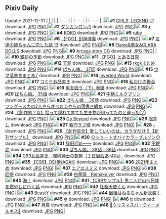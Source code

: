 ## Pixiv Daily
Update: 2021-12-31
|      |      |      |
| :----: | :----: | :----: |
|![](https://pixiv.microyu.workers.dev/c/240x480/img-master/img/2021/12/29/00/00/02/95096388_p0_master1200.jpg) **#1** [GIRLS` LEGEND U!](https://www.pixiv.net/artworks/95096388) download: [JPG](https://pixiv.microyu.workers.dev/img-original/img/2021/12/29/00/00/02/95096388_p0.jpg) [PNG](https://pixiv.microyu.workers.dev/img-original/img/2021/12/29/00/00/02/95096388_p0.png)|![](https://pixiv.microyu.workers.dev/c/240x480/img-master/img/2021/12/30/01/18/57/95122414_p0_master1200.jpg) **#2** [ダンガンロンパ](https://www.pixiv.net/artworks/95122414) download: [JPG](https://pixiv.microyu.workers.dev/img-original/img/2021/12/30/01/18/57/95122414_p0.jpg) [PNG](https://pixiv.microyu.workers.dev/img-original/img/2021/12/30/01/18/57/95122414_p0.png)|![](https://pixiv.microyu.workers.dev/c/240x480/img-master/img/2021/12/29/00/05/29/95096775_p0_master1200.jpg) **#3** [♦️](https://www.pixiv.net/artworks/95096775) download: [JPG](https://pixiv.microyu.workers.dev/img-original/img/2021/12/29/00/05/29/95096775_p0.jpg) [PNG](https://pixiv.microyu.workers.dev/img-original/img/2021/12/29/00/05/29/95096775_p0.png)|
|![](https://pixiv.microyu.workers.dev/c/240x480/img-master/img/2021/12/29/00/00/10/95096478_p0_master1200.jpg) **#4** [KOKO](https://www.pixiv.net/artworks/95096478) download: [JPG](https://pixiv.microyu.workers.dev/img-original/img/2021/12/29/00/00/10/95096478_p0.jpg) [PNG](https://pixiv.microyu.workers.dev/img-original/img/2021/12/29/00/00/10/95096478_p0.png)|![](https://pixiv.microyu.workers.dev/c/240x480/img-master/img/2021/12/29/13/55/15/95106972_p0_master1200.jpg) **#5** [ruby](https://www.pixiv.net/artworks/95106972) download: [JPG](https://pixiv.microyu.workers.dev/img-original/img/2021/12/29/13/55/15/95106972_p0.jpg) [PNG](https://pixiv.microyu.workers.dev/img-original/img/2021/12/29/13/55/15/95106972_p0.png)|![](https://pixiv.microyu.workers.dev/c/240x480/img-master/img/2021/12/30/00/01/47/95120459_p0_master1200.jpg) **#6** [【FGO】封神演義](https://www.pixiv.net/artworks/95120459) download: [JPG](https://pixiv.microyu.workers.dev/img-original/img/2021/12/30/00/01/47/95120459_p0.jpg) [PNG](https://pixiv.microyu.workers.dev/img-original/img/2021/12/30/00/01/47/95120459_p0.png)|
|![](https://pixiv.microyu.workers.dev/c/240x480/img-master/img/2021/12/30/00/00/20/95120359_p0_master1200.jpg) **#7** [友達の姉ちゃんに恋した話 13](https://www.pixiv.net/artworks/95120359) download: [JPG](https://pixiv.microyu.workers.dev/img-original/img/2021/12/30/00/00/20/95120359_p0.jpg) [PNG](https://pixiv.microyu.workers.dev/img-original/img/2021/12/30/00/00/20/95120359_p0.png)|![](https://pixiv.microyu.workers.dev/c/240x480/img-master/img/2021/12/29/00/05/34/95096777_p0_master1200.jpg) **#8** [Flame&魔女&CLARA DOLLS](https://www.pixiv.net/artworks/95096777) download: [JPG](https://pixiv.microyu.workers.dev/img-original/img/2021/12/29/00/05/34/95096777_p0.jpg) [PNG](https://pixiv.microyu.workers.dev/img-original/img/2021/12/29/00/05/34/95096777_p0.png)|![](https://pixiv.microyu.workers.dev/c/240x480/img-master/img/2021/12/29/13/47/19/95106861_p0_master1200.jpg) **#9** [Arcaea story CG](https://www.pixiv.net/artworks/95106861) download: [JPG](https://pixiv.microyu.workers.dev/img-original/img/2021/12/29/13/47/19/95106861_p0.jpg) [PNG](https://pixiv.microyu.workers.dev/img-original/img/2021/12/29/13/47/19/95106861_p0.png)|
|![](https://pixiv.microyu.workers.dev/c/240x480/img-master/img/2021/12/30/07/30/01/95126281_p0_master1200.jpg) **#10** [鏡餅の季節](https://www.pixiv.net/artworks/95126281) download: [JPG](https://pixiv.microyu.workers.dev/img-original/img/2021/12/30/07/30/01/95126281_p0.jpg) [PNG](https://pixiv.microyu.workers.dev/img-original/img/2021/12/30/07/30/01/95126281_p0.png)|![](https://pixiv.microyu.workers.dev/c/240x480/img-master/img/2021/12/30/11/52/05/95129198_p0_master1200.jpg) **#11** [【FGO】とある日常](https://www.pixiv.net/artworks/95129198) download: [JPG](https://pixiv.microyu.workers.dev/img-original/img/2021/12/30/11/52/05/95129198_p0.jpg) [PNG](https://pixiv.microyu.workers.dev/img-original/img/2021/12/30/11/52/05/95129198_p0.png)|![](https://pixiv.microyu.workers.dev/c/240x480/img-master/img/2021/12/29/13/42/28/95106783_p0_master1200.jpg) **#12** [无题](https://www.pixiv.net/artworks/95106783) download: [JPG](https://pixiv.microyu.workers.dev/img-original/img/2021/12/29/13/42/28/95106783_p0.jpg) [PNG](https://pixiv.microyu.workers.dev/img-original/img/2021/12/29/13/42/28/95106783_p0.png)|
|![](https://pixiv.microyu.workers.dev/c/240x480/img-master/img/2021/12/29/13/59/28/95107036_p0_master1200.jpg) **#13** [rkgkまとめ](https://www.pixiv.net/artworks/95107036) download: [JPG](https://pixiv.microyu.workers.dev/img-original/img/2021/12/29/13/59/28/95107036_p0.jpg) [PNG](https://pixiv.microyu.workers.dev/img-original/img/2021/12/29/13/59/28/95107036_p0.png)|![](https://pixiv.microyu.workers.dev/c/240x480/img-master/img/2021/12/29/22/00/02/95116891_p0_master1200.jpg) **#14** [ぱちん娘。 37話](https://www.pixiv.net/artworks/95116891) download: [JPG](https://pixiv.microyu.workers.dev/img-original/img/2021/12/29/22/00/02/95116891_p0.jpg) [PNG](https://pixiv.microyu.workers.dev/img-original/img/2021/12/29/22/00/02/95116891_p0.png)|![](https://pixiv.microyu.workers.dev/c/240x480/img-master/img/2021/12/29/22/41/54/95118062_p0_master1200.jpg) **#15** [ウマ落書きまとめ7](https://www.pixiv.net/artworks/95118062) download: [JPG](https://pixiv.microyu.workers.dev/img-original/img/2021/12/29/22/41/54/95118062_p0.jpg) [PNG](https://pixiv.microyu.workers.dev/img-original/img/2021/12/29/22/41/54/95118062_p0.png)|
|![](https://pixiv.microyu.workers.dev/c/240x480/img-master/img/2021/12/29/13/52/50/95106940_p0_master1200.jpg) **#16** [Inverted World](https://www.pixiv.net/artworks/95106940) download: [JPG](https://pixiv.microyu.workers.dev/img-original/img/2021/12/29/13/52/50/95106940_p0.jpg) [PNG](https://pixiv.microyu.workers.dev/img-original/img/2021/12/29/13/52/50/95106940_p0.png)|![](https://pixiv.microyu.workers.dev/c/240x480/img-master/img/2021/12/30/15/22/42/95132586_p0_master1200.jpg) **#17** [コミケお品書き](https://www.pixiv.net/artworks/95132586) download: [JPG](https://pixiv.microyu.workers.dev/img-original/img/2021/12/30/15/22/42/95132586_p0.jpg) [PNG](https://pixiv.microyu.workers.dev/img-original/img/2021/12/30/15/22/42/95132586_p0.png)|![](https://pixiv.microyu.workers.dev/c/240x480/img-master/img/2021/12/30/00/00/15/95120332_p0_master1200.jpg) **#18** [私だけの舞台](https://www.pixiv.net/artworks/95120332) download: [JPG](https://pixiv.microyu.workers.dev/img-original/img/2021/12/30/00/00/15/95120332_p0.jpg) [PNG](https://pixiv.microyu.workers.dev/img-original/img/2021/12/30/00/00/15/95120332_p0.png)|
|![](https://pixiv.microyu.workers.dev/c/240x480/img-master/img/2021/12/29/00/02/54/95096675_p0_master1200.jpg) **#19** [兎を囲う（下）表紙](https://www.pixiv.net/artworks/95096675) download: [JPG](https://pixiv.microyu.workers.dev/img-original/img/2021/12/29/00/02/54/95096675_p0.jpg) [PNG](https://pixiv.microyu.workers.dev/img-original/img/2021/12/29/00/02/54/95096675_p0.png)|![](https://pixiv.microyu.workers.dev/c/240x480/img-master/img/2021/12/29/21/00/03/95115235_p0_master1200.jpg) **#20** [ぱちん娘。 35話](https://www.pixiv.net/artworks/95115235) download: [JPG](https://pixiv.microyu.workers.dev/img-original/img/2021/12/29/21/00/03/95115235_p0.jpg) [PNG](https://pixiv.microyu.workers.dev/img-original/img/2021/12/29/21/00/03/95115235_p0.png)|![](https://pixiv.microyu.workers.dev/c/240x480/img-master/img/2021/12/29/20/30/00/95114410_p0_master1200.jpg) **#21** [牛柄ミルクプリン](https://www.pixiv.net/artworks/95114410) download: [JPG](https://pixiv.microyu.workers.dev/img-original/img/2021/12/29/20/30/00/95114410_p0.jpg) [PNG](https://pixiv.microyu.workers.dev/img-original/img/2021/12/29/20/30/00/95114410_p0.png)|
|![](https://pixiv.microyu.workers.dev/c/240x480/img-master/img/2021/12/29/21/30/01/95116057_p0_master1200.jpg) **#22** [ぱちん娘。 36話](https://www.pixiv.net/artworks/95116057) download: [JPG](https://pixiv.microyu.workers.dev/img-original/img/2021/12/29/21/30/01/95116057_p0.jpg) [PNG](https://pixiv.microyu.workers.dev/img-original/img/2021/12/29/21/30/01/95116057_p0.png)|![](https://pixiv.microyu.workers.dev/c/240x480/img-master/img/2021/12/30/21/39/59/95141071_p0_master1200.jpg) **#23** [ツングースカの2人やらオベロンやらの落書き纏め](https://www.pixiv.net/artworks/95141071) download: [JPG](https://pixiv.microyu.workers.dev/img-original/img/2021/12/30/21/39/59/95141071_p0.jpg) [PNG](https://pixiv.microyu.workers.dev/img-original/img/2021/12/30/21/39/59/95141071_p0.png)|![](https://pixiv.microyu.workers.dev/c/240x480/img-master/img/2021/12/29/10/47/24/95104208_p0_master1200.jpg) **#24** [【創作男？女】拾って隠れて育てた生き物が思ってたのと違った②](https://www.pixiv.net/artworks/95104208) download: [JPG](https://pixiv.microyu.workers.dev/img-original/img/2021/12/29/10/47/24/95104208_p0.jpg) [PNG](https://pixiv.microyu.workers.dev/img-original/img/2021/12/29/10/47/24/95104208_p0.png)|
|![](https://pixiv.microyu.workers.dev/c/240x480/img-master/img/2021/12/29/00/00/30/95096554_p0_master1200.jpg) **#25** [Go Beyond](https://www.pixiv.net/artworks/95096554) download: [JPG](https://pixiv.microyu.workers.dev/img-original/img/2021/12/29/00/00/30/95096554_p0.jpg) [PNG](https://pixiv.microyu.workers.dev/img-original/img/2021/12/29/00/00/30/95096554_p0.png)|![](https://pixiv.microyu.workers.dev/c/240x480/img-master/img/2021/12/29/21/54/03/95116714_p0_master1200.jpg) **#26** [眼差し](https://www.pixiv.net/artworks/95116714) download: [JPG](https://pixiv.microyu.workers.dev/img-original/img/2021/12/29/21/54/03/95116714_p0.jpg) [PNG](https://pixiv.microyu.workers.dev/img-original/img/2021/12/29/21/54/03/95116714_p0.png)|![](https://pixiv.microyu.workers.dev/c/240x480/img-master/img/2021/12/29/19/30/00/95112983_p0_master1200.jpg) **#27** [看守ラプ様](https://www.pixiv.net/artworks/95112983) download: [JPG](https://pixiv.microyu.workers.dev/img-original/img/2021/12/29/19/30/00/95112983_p0.jpg) [PNG](https://pixiv.microyu.workers.dev/img-original/img/2021/12/29/19/30/00/95112983_p0.png)|
|![](https://pixiv.microyu.workers.dev/c/240x480/img-master/img/2021/12/30/00/00/05/95120260_p0_master1200.jpg) **#28** [-](https://www.pixiv.net/artworks/95120260) download: [JPG](https://pixiv.microyu.workers.dev/img-original/img/2021/12/30/00/00/05/95120260_p0.jpg) [PNG](https://pixiv.microyu.workers.dev/img-original/img/2021/12/30/00/00/05/95120260_p0.png)|![](https://pixiv.microyu.workers.dev/c/240x480/img-master/img/2021/12/30/00/00/50/95120412_p0_master1200.jpg) **#29** [【創作百合】愛していいのは、カラダだけ５【新刊サンプル】](https://www.pixiv.net/artworks/95120412) download: [JPG](https://pixiv.microyu.workers.dev/img-original/img/2021/12/30/00/00/50/95120412_p0.jpg) [PNG](https://pixiv.microyu.workers.dev/img-original/img/2021/12/30/00/00/50/95120412_p0.png)|![](https://pixiv.microyu.workers.dev/c/240x480/img-master/img/2021/12/30/00/00/22/95120365_p0_master1200.jpg) **#30** [◇ショート丈バイカラーブルゾン◇](https://www.pixiv.net/artworks/95120365) download: [JPG](https://pixiv.microyu.workers.dev/img-original/img/2021/12/30/00/00/22/95120365_p0.jpg) [PNG](https://pixiv.microyu.workers.dev/img-original/img/2021/12/30/00/00/22/95120365_p0.png)|
|![](https://pixiv.microyu.workers.dev/c/240x480/img-master/img/2021/12/29/16/32/58/95109393_p0_master1200.jpg) **#31** [辞旧迎新——](https://www.pixiv.net/artworks/95109393) download: [JPG](https://pixiv.microyu.workers.dev/img-original/img/2021/12/29/16/32/58/95109393_p0.jpg) [PNG](https://pixiv.microyu.workers.dev/img-original/img/2021/12/29/16/32/58/95109393_p0.png)|![](https://pixiv.microyu.workers.dev/c/240x480/img-master/img/2021/12/29/19/28/50/95112955_p0_master1200.jpg) **#32** [不眠症](https://www.pixiv.net/artworks/95112955) download: [JPG](https://pixiv.microyu.workers.dev/img-original/img/2021/12/29/19/28/50/95112955_p0.jpg) [PNG](https://pixiv.microyu.workers.dev/img-original/img/2021/12/29/19/28/50/95112955_p0.png)|![](https://pixiv.microyu.workers.dev/c/240x480/img-master/img/2021/12/30/20/00/04/95138297_p0_master1200.jpg) **#33** [ぱちん娘。 38話・39話](https://www.pixiv.net/artworks/95138297) download: [JPG](https://pixiv.microyu.workers.dev/img-original/img/2021/12/30/20/00/04/95138297_p0.jpg) [PNG](https://pixiv.microyu.workers.dev/img-original/img/2021/12/30/20/00/04/95138297_p0.png)|
|![](https://pixiv.microyu.workers.dev/c/240x480/img-master/img/2021/12/29/09/43/18/95103485_p0_master1200.jpg) **#34** [C99お品書き　珈琲紳士の部屋（１日目西あ-40a）](https://www.pixiv.net/artworks/95103485) download: [JPG](https://pixiv.microyu.workers.dev/img-original/img/2021/12/29/09/43/18/95103485_p0.jpg) [PNG](https://pixiv.microyu.workers.dev/img-original/img/2021/12/29/09/43/18/95103485_p0.png)|![](https://pixiv.microyu.workers.dev/c/240x480/img-master/img/2021/12/29/00/08/19/95096876_p0_master1200.jpg) **#35** [【C99】OSHINAGAKI](https://www.pixiv.net/artworks/95096876) download: [JPG](https://pixiv.microyu.workers.dev/img-original/img/2021/12/29/00/08/19/95096876_p0.jpg) [PNG](https://pixiv.microyu.workers.dev/img-original/img/2021/12/29/00/08/19/95096876_p0.png)|![](https://pixiv.microyu.workers.dev/c/240x480/img-master/img/2021/12/30/00/10/38/95120779_p0_master1200.jpg) **#36** [2021年まとめ](https://www.pixiv.net/artworks/95120779) download: [JPG](https://pixiv.microyu.workers.dev/img-original/img/2021/12/30/00/10/38/95120779_p0.jpg) [PNG](https://pixiv.microyu.workers.dev/img-original/img/2021/12/30/00/10/38/95120779_p0.png)|
|![](https://pixiv.microyu.workers.dev/c/240x480/img-master/img/2021/12/30/00/00/12/95120305_p0_master1200.jpg) **#37** [エアロスミス](https://www.pixiv.net/artworks/95120305) download: [JPG](https://pixiv.microyu.workers.dev/img-original/img/2021/12/30/00/00/12/95120305_p0.jpg) [PNG](https://pixiv.microyu.workers.dev/img-original/img/2021/12/30/00/00/12/95120305_p0.png)|![](https://pixiv.microyu.workers.dev/c/240x480/img-master/img/2021/12/29/18/55/05/95110285_p0_master1200.jpg) **#38** [回帰](https://www.pixiv.net/artworks/95110285) download: [JPG](https://pixiv.microyu.workers.dev/img-original/img/2021/12/29/18/55/05/95110285_p0.jpg) [PNG](https://pixiv.microyu.workers.dev/img-original/img/2021/12/29/18/55/05/95110285_p0.png)|![](https://pixiv.microyu.workers.dev/c/240x480/img-master/img/2021/12/30/19/53/39/95138116_p0_master1200.jpg) **#39** [白薔薇　Remake ver](https://www.pixiv.net/artworks/95138116) download: [JPG](https://pixiv.microyu.workers.dev/img-original/img/2021/12/30/19/53/39/95138116_p0.jpg) [PNG](https://pixiv.microyu.workers.dev/img-original/img/2021/12/30/19/53/39/95138116_p0.png)|
|![](https://pixiv.microyu.workers.dev/c/240x480/img-master/img/2021/12/30/00/00/15/95120330_p0_master1200.jpg) **#40** [海！](https://www.pixiv.net/artworks/95120330) download: [JPG](https://pixiv.microyu.workers.dev/img-original/img/2021/12/30/00/00/15/95120330_p0.jpg) [PNG](https://pixiv.microyu.workers.dev/img-original/img/2021/12/30/00/00/15/95120330_p0.png)|![](https://pixiv.microyu.workers.dev/c/240x480/img-master/img/2021/12/30/18/00/18/95135639_p0_master1200.jpg) **#41** [【C99サンプル】男二人が山へ死体を燃やしに行く話](https://www.pixiv.net/artworks/95135639) download: [JPG](https://pixiv.microyu.workers.dev/img-original/img/2021/12/30/18/00/18/95135639_p0.jpg) [PNG](https://pixiv.microyu.workers.dev/img-original/img/2021/12/30/18/00/18/95135639_p0.png)|![](https://pixiv.microyu.workers.dev/c/240x480/img-master/img/2021/12/29/20/27/57/95114366_p0_master1200.jpg) **#42** [社畜天使くん](https://www.pixiv.net/artworks/95114366) download: [JPG](https://pixiv.microyu.workers.dev/img-original/img/2021/12/29/20/27/57/95114366_p0.jpg) [PNG](https://pixiv.microyu.workers.dev/img-original/img/2021/12/29/20/27/57/95114366_p0.png)|
|![](https://pixiv.microyu.workers.dev/c/240x480/img-master/img/2021/12/29/04/18/17/95096473_p0_master1200.jpg) **#43** [BeastY](https://www.pixiv.net/artworks/95096473) download: [JPG](https://pixiv.microyu.workers.dev/img-original/img/2021/12/29/04/18/17/95096473_p0.jpg) [PNG](https://pixiv.microyu.workers.dev/img-original/img/2021/12/29/04/18/17/95096473_p0.png)|![](https://pixiv.microyu.workers.dev/c/240x480/img-master/img/2021/12/30/00/00/17/95120346_p0_master1200.jpg) **#44** [因幡はねるちゃん新衣装！](https://www.pixiv.net/artworks/95120346) download: [JPG](https://pixiv.microyu.workers.dev/img-original/img/2021/12/30/00/00/17/95120346_p0.jpg) [PNG](https://pixiv.microyu.workers.dev/img-original/img/2021/12/30/00/00/17/95120346_p0.png)|![](https://pixiv.microyu.workers.dev/c/240x480/img-master/img/2021/12/29/01/30/52/95098810_p0_master1200.jpg) **#45** [❄](https://www.pixiv.net/artworks/95098810) download: [JPG](https://pixiv.microyu.workers.dev/img-original/img/2021/12/29/01/30/52/95098810_p0.jpg) [PNG](https://pixiv.microyu.workers.dev/img-original/img/2021/12/29/01/30/52/95098810_p0.png)|
|![](https://pixiv.microyu.workers.dev/c/240x480/img-master/img/2021/12/29/01/21/13/95098596_p0_master1200.jpg) **#46** [tt](https://www.pixiv.net/artworks/95098596) download: [JPG](https://pixiv.microyu.workers.dev/img-original/img/2021/12/29/01/21/13/95098596_p0.jpg) [PNG](https://pixiv.microyu.workers.dev/img-original/img/2021/12/29/01/21/13/95098596_p0.png)|![](https://pixiv.microyu.workers.dev/c/240x480/img-master/img/2021/12/30/13/35/20/95130769_p0_master1200.jpg) **#47** [月夜](https://www.pixiv.net/artworks/95130769) download: [JPG](https://pixiv.microyu.workers.dev/img-original/img/2021/12/30/13/35/20/95130769_p0.jpg) [PNG](https://pixiv.microyu.workers.dev/img-original/img/2021/12/30/13/35/20/95130769_p0.png)|![](https://pixiv.microyu.workers.dev/c/240x480/img-master/img/2021/12/30/00/23/15/95121146_p0_master1200.jpg) **#48** [🎄クリスマスパーティーメルキス🎄](https://www.pixiv.net/artworks/95121146) download: [JPG](https://pixiv.microyu.workers.dev/img-original/img/2021/12/30/00/23/15/95121146_p0.jpg) [PNG](https://pixiv.microyu.workers.dev/img-original/img/2021/12/30/00/23/15/95121146_p0.png)|
